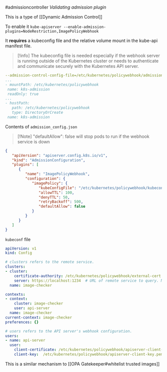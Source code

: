 #admissioncontroller
*Validating admission plugin*

This is a type of [[Dynamic Admission Control]]

To enable it
`kube-apiserver --enable-admission-plugins=NodeRestriction,ImagePolicyWebhook`

It **requires** a kubeconfig file and the relative volume mount in the kube-api manifest file.
>[!info] The kubeconfig file is needed especially if the webhook server is running outside of the Kubernetes cluster or needs to authenticate and communicate securely with the Kubernetes API server.
>
```yaml
--admission-control-config-file=/etc/kubernetes/policywebhook/admission_config.json
...
- mountPath: /etc/kubernetes/policywebhook
 name: k8s-admission
 readOnly: true
...
- hostPath:
   path: /etc/kubernetes/policywebhook
   type: DirectoryOrCreate
 name: k8s-admission
 ```

Contents of `admission_config.json`
>[!Note] "defaultAllow": false will stop pods to run if the webhook service is down

```json
{
   "apiVersion": "apiserver.config.k8s.io/v1",
   "kind": "AdmissionConfiguration",
   "plugins": [
      {
         "name": "ImagePolicyWebhook",
         "configuration": {
            "imagePolicy": {
               "kubeConfigFile": "/etc/kubernetes/policywebhook/kubeconf",
               "allowTTL": 100,
               "denyTTL": 50,
               "retryBackoff": 500,
               "defaultAllow": false
            }
         }
      }
   ]
}
```

`kubeconf` file
```yaml
apiVersion: v1
kind: Config

# clusters refers to the remote service.
clusters:
- cluster:
    certificate-authority: /etc/kubernetes/policywebhook/external-cert.pem  # CA for verifying the remote service.
    server: https://localhost:1234  # URL of remote service to query. Must use 'https'.
  name: image-checker

contexts:
- context:
    cluster: image-checker
    user: api-server
  name: image-checker
current-context: image-checker
preferences: {}

# users refers to the API server's webhook configuration.
users:
- name: api-server
  user:
    client-certificate: /etc/kubernetes/policywebhook/apiserver-client-cert.pem     # cert for the webhook admission controller to use
    client-key:  /etc/kubernetes/policywebhook/apiserver-client-key.pem             # key matching the cert
```
This is a similar mechanism to [[OPA Gatekeeper#whitelist trusted images]]